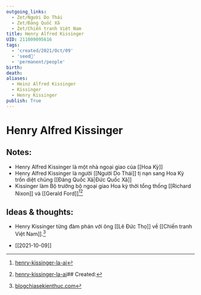 ```yaml
---
outgoing_links:
  - Zet/Người Do Thái
  - Zet/Đảng Quốc Xã
  - Zet/Chiến tranh Việt Nam
title: Henry Alfred Kissinger
UID: 211009095616
tags:
  - 'created/2021/Oct/09'
  - 'seed🥜'
  - 'permanent/people'
birth: 
death: 
aliases:
  - Heinz Alfred Kissinger
  - Kissinger
  - Henry Kissinger
publish: True
---
```

# Henry Alfred Kissinger

## Notes:
- Henry Alfred Kissinger là một nhà ngoại giao của [[Hoa Kỳ]]
- Henry Alfred Kissinger là người [[Người Do Thái]] tị nạn sang Hoa Kỳ trốn diệt chủng [[Đảng Quốc Xã|Đức Quốc Xã]]
- Kissinger làm Bộ trưởng bộ ngoại giao Hoa kỳ thời tổng thống [[Richard Nixon]] và [[Gerald Ford]][^2][^3]

## Ideas & thoughts:
- Henry Kissinger từng đàm phán với ông [[Lê Đức Thọ]] về [[Chiến tranh Việt Nam]].[^1]

[^1]: [blogchiasekienthuc.com](https://blogchiasekienthuc.com/lich-su-viet-nam/cuoc-dam-phan-giua-ong-le-duc-tho-va-henry-kissinger.html)
[^2]: [henry-kissinger-la-ai](https://vi.wikipedia.org/wiki/Henry_Kissinger)
[^3]: [henry-kissinger-la-ai](https://hoigi.info/henry-kissinger-la-ai/)## Created:
- [[2021-10-09]]

